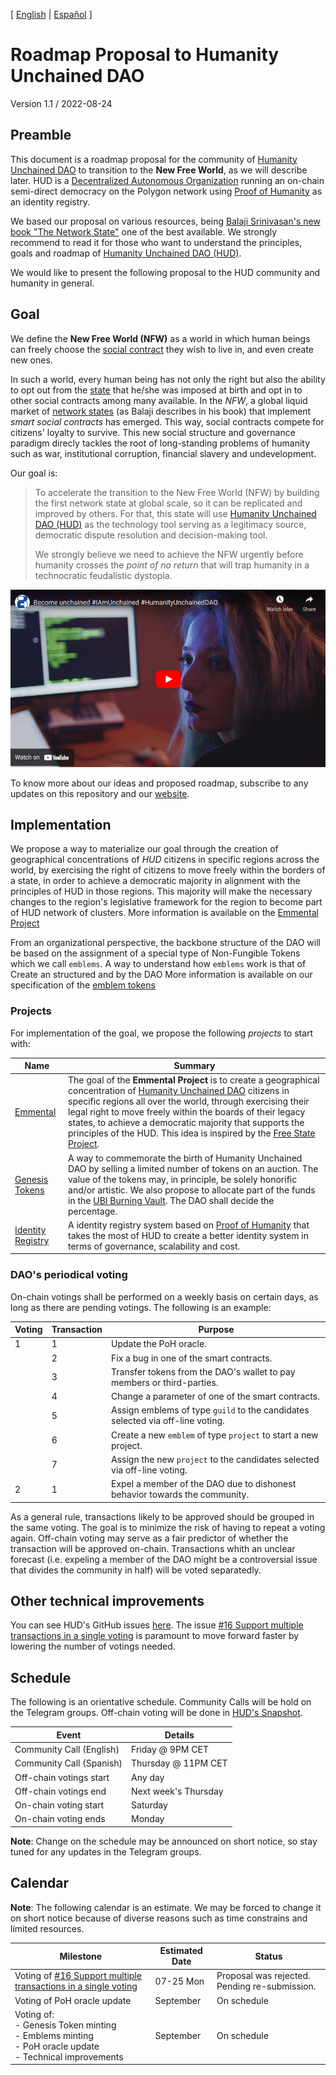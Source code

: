 [ [English](README.md) | [Español](README_ES.md) ]

# Roadmap Proposal to Humanity Unchained DAO

Version 1.1 / 2022-08-24

## Preamble

This document is a roadmap proposal for the community of [Humanity Unchained DAO](https://humanityunchained.org) to transition to the **New Free World**, as we will describe later. HUD is a [Decentralized Autonomous Organization](https://en.wikipedia.org/wiki/Decentralized_autonomous_organization) running an on-chain semi-direct democracy on the Polygon network using [Proof of Humanity](https://www.proofofhumanity.id) as an identity registry.

We based our proposal on various resources, being [Balaji Srinivasan's new book "The Network State"](https://thenetworkstate.org) one of the best available.
We strongly recommend to read it for those who want to understand the principles, goals and roadmap of [Humanity Unchained DAO (HUD)](https://humanityunchained.org).

We would like to present the following proposal to the HUD community and humanity in general.

## Goal

We define the **New Free World (NFW)** as a world in which human beings can freely choose the [social contract](https://en.wikipedia.org/wiki/Social_contract) they wish to live in, and even create new ones.

In such a world, every human being has not only the right but also the ability to opt out from the [state](https://en.wikipedia.org/wiki/State_(polity)) that he/she was imposed at birth and opt in to other social contracts among many available. In the *NFW*, a global liquid market of [network states](https://thenetworkstate.com/the-network-state-in-one-sentence) (as Balaji describes in his book) that implement *smart social contracts* has emerged. This way, social contracts compete for citizens' loyalty to survive. This new social structure and governance paradigm direcly tackles the root of long-standing problems of humanity such as war, institutional corruption, financial slavery and undevelopment.

Our goal is:

> To accelerate the transition to the New Free World (NFW) by building the first network state at global scale, so it can be replicated and improved by others. For that, this state will use [Humanity Unchained DAO (HUD)](https://humanityunchained.org) as the technology tool serving as a legitimacy source, democratic dispute resolution and decision-making tool.
>
> We strongly believe we need to achieve the NFW urgently before humanity crosses the *point of no return* that will trap humanity in a technocratic feudalistic dystopia.

[![Watch the video](assets/img/promo_video.png)](https://www.youtube.com/watch?v=oFtI8PeDw3o)

To know more about our ideas and proposed roadmap, subscribe to any updates on this repository and our [website](https://new-free-world.org/).


## Implementation

We propose a way to materialize our goal through the creation of geographical concentrations of *HUD* citizens in specific regions across the world, by exercising the right of citizens to move freely within the borders of a state, in order to achieve a democratic majority in alignment with the principles of HUD in those regions. This majority will make the necessary changes to the region's legislative framework for the region to become part of HUD network of clusters. More information is available on the [Emmental Project](projects/Emmental/README.md)

From an organizational perspective, the backbone structure of the DAO will be based on the assignment of a special type of Non-Fungible Tokens which we call `emblems`. A way to understand how `emblems` work is that of
Create an structured and    by the DAO
More information is available on our specification of the [emblem tokens](emblems.md)


### Projects

For implementation of the goal, we propose the following *projects* to start with:

|Name|Summary|
| --- | --- |
|[Emmental](projects/Emmental/README.md)| The goal of the **Emmental Project** is to create a geographical concentration of [Humanity Unchained DAO](https://humanityunchained.org) citizens in specific regions all over the world, through exercising their legal right to move freely within the boards of their legacy states, to achieve a democratic majority that supports the principles of the HUD. This idea is inspired by the [Free State Project](https://en.wikipedia.org/wiki/Free_State_Project).|
|[Genesis Tokens](projects/GenesisTokens/README.md)| A way to commemorate the birth of Humanity Unchained DAO by selling a limited number of tokens on an auction. The value of the tokens may, in principle, be solely honorific and/or artistic. We also propose to allocate part of the funds in the [UBI Burning Vault](http://app.democracy.earth/). The DAO shall decide the percentage.|
|[Identity Registry](projects/IdentityRegistry/README.md)| A identity registry system based on [Proof of Humanity](https://www.proofofhumanity.id) that takes the most of HUD to create a better identity system in terms of governance, scalability and cost. |


### DAO's periodical voting

On-chain votings shall be performed on a weekly basis on certain days, as long as there are pending votings. The following is an example:

|Voting|Transaction|Purpose|
| --- | --- | --- |
|1|1| Update the PoH oracle.|
| |2| Fix a bug in one of the smart contracts.|
| |3| Transfer tokens from the DAO's wallet to pay members or third-parties.|
| |4| Change a parameter of one of the smart contracts.|
| |5| Assign emblems of type `guild` to the candidates selected via off-line voting.|
| |6| Create a new `emblem` of type `project` to start a new project.|
| |7| Assign the new `project` to the candidates selected via off-line voting.
|2|1| Expel a member of the DAO due to dishonest behavior towards the community.|

As a general rule, transactions likely to be approved should be grouped in the same voting. The goal is to minimize the risk of having to repeat a voting again. Off-chain voting may serve as a fair predictor of whether the transaction will be approved on-chain. Transactions whith an unclear forecast (i.e. expeling a member of the DAO might be a controversial issue that divides the community in half) will be voted separatedly.


## Other technical improvements

You can see HUD's GitHub issues [here](https://github.com/hhh01398/hud/issues). The issue [#16 Support multiple transactions in a single voting](https://github.com/hhh01398/hud/issues/16) is paramount to move forward faster by lowering the number of votings needed.


## Schedule

The following is an orientative schedule. Community Calls will be hold on the Telegram groups. Off-chain voting will be done in [HUD's Snapshot](https://snapshot.org/#/humanityunchaineddao.eth).

|Event|Details|
| --- | --- |
|Community Call (English)| Friday @ 9PM CET|
|Community Call (Spanish)| Thursday @ 11PM CET|
|Off-chain votings start| Any day|
|Off-chain votings end| Next week's Thursday|
|On-chain voting start| Saturday|
|On-chain voting ends| Monday|

**Note**: Change on the schedule may be announced on short notice, so stay tuned for any updates in the Telegram groups.


## Calendar

**Note**: The following calendar is an estimate. We may be forced to change it on short notice because of diverse reasons such as time constrains and limited resources.

|Milestone|Estimated Date|Status|
| --- | --- | --- |
|Voting of [#16 Support multiple transactions in a single voting](https://github.com/hhh01398/hud/issues/16) | 07-25 Mon | Proposal was rejected. Pending re-submission. |
|Voting of PoH oracle update | September| On schedule |
|Voting of:<br />- Genesis Token minting<br />- Emblems minting<br />- PoH oracle update<br />- Technical improvements | September| On schedule |